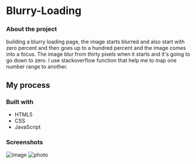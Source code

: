 # Blurry-Loading


### About the project

  building a blurry loading page, the image starts blurred and also start with zero percent and 
  then goes up to a hundred percent and the image comes into a focus.
  The image blur from thirty pixels when it starts and it's going to go down to zero.
  I use stackoverflow function that help me to map one number range to another.


## My process

### Built with

- HTML5
- CSS
- JavaScript


### Screenshots

![image](https://user-images.githubusercontent.com/75890463/134041549-4c0df1ff-e381-45fd-ab3a-686903eb0e96.jpeg)
![photo](https://user-images.githubusercontent.com/75890463/134041569-a5f47d26-aadf-49bf-9741-f052c1b3d115.jpeg)

